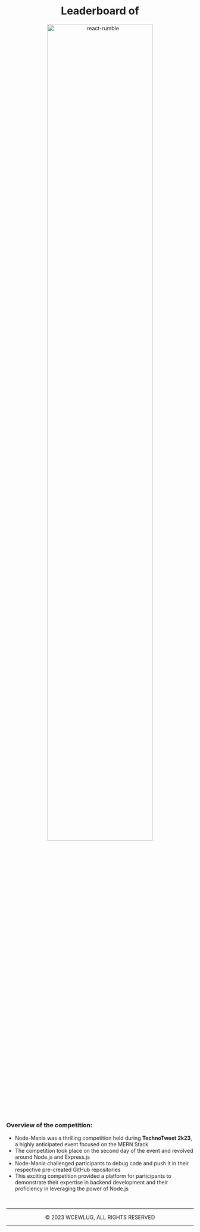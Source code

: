 <div align="center">
  
  <h1>Leaderboard of</h1>  
  <img src="https://res.cloudinary.com/dduur8qoo/image/upload/v1686551461/node-mania_ig7plr.png" alt="react-rumble" width="75%"/>
  
</div>

<h3>Overview of the competition:</h3>

<p>
  
  - Node-Mania was a thrilling competition held during <strong>TechnoTweet 2k23</strong>, a highly anticipated event focused on the MERN Stack
  - The competition took place on the second day of the event and revolved around Node.js and Express.js
  - Node-Mania challenged participants to debug code and push it in their respective pre-created GitHub repositories
  - This exciting competition provided a platform for participants to demonstrate their expertise in backend development and their proficiency in leveraging the power of Node.js
  
</p>

<br/>

<div align="center">
  
  <hr/>
  <p>© 2023 WCEWLUG, ALL RIGHTS RESERVED</p>
  <hr/>
  
</div>
